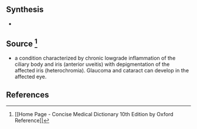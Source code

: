 ## Synthesis
- 
## Source [^1]
- a condition characterized by chronic lowgrade inflammation of the ciliary body and iris (anterior uveitis) with depigmentation of the affected iris (heterochromia). Glaucoma and cataract can develop in the affected eye.
## References

[^1]: [[Home Page - Concise Medical Dictionary 10th Edition by Oxford Reference]]
